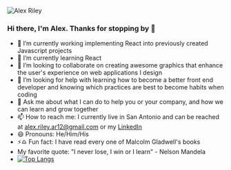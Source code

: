 ![Alex Riley](https://user-images.githubusercontent.com/88731829/144653368-4d9e4c3c-96bd-4bb0-b8c4-a32d2258ecfe.gif)

### Hi there, I'm Alex. Thanks for stopping by 👋

- 🔭 I’m currently working implementing React into previously created Javascript projects
- 🌱 I’m currently learning React
- 👯 I’m looking to collaborate on creating awesome graphics that enhance the user's experience on web applications I design
- 🤔 I’m looking for help with learning how to become a better front end developer and knowing which practices are best to become habits when coding
- 💬 Ask me about what I can do to help you or your company, and how we can learn and grow together
- 📫 How to reach me: I currently live in San Antonio and can be reached at alex.riley.ar12@gmail.com or my [LinkedIn
](https://www.linkedin.com/in/alexander-s-riley/) 
- 😄 Pronouns: He/Him/His
- ⚡:libra: Fun fact: I have read every one of Malcolm Gladwell's books
- My favorite quote: "I never lose, I win or I learn" - Nelson Mandela
 - [![Top Langs](https://github-readme-stats.vercel.app/api/top-langs/?username=AlRiley90)](https://github.com/AlRiley90/github-readme-stats)
<!--
**AlRiley90/AlRiley90** is a ✨ _special_ ✨ repository because its `README.md` (this file) appears on your GitHub profile.


